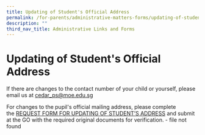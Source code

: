 ```yaml
---
title: Updating of Student's Official Address
permalink: /for-parents/administrative-matters-forms/updating-of-students-official-address/
description: ""
third_nav_title: Administrative Links and Forms
---
```




# **Updating of Student's Official Address**

  
If there are changes to the contact number of your child or yourself, please email us at [cedar\_ps@moe.edu.sg](mailto:cedar_ps@moe.edu.sg)  
  
For changes to the pupil's official mailing address, please complete the [REQUEST FORM FOR UPDATING OF STUDENT’S ADDRESS](https://cedarpri-moe-edu-sg-admin.cwp.sg/qql/slot/u536/Parents/Administrative%20matters%20form/Form%20C%20(REQUEST%20FORM%20FOR%20UPDATING%20OF%20STUDENT%E2%80%99S%20ADDRESS)_11Mar19.pdf) and submit at the GO with the required original documents for verification. - file not found